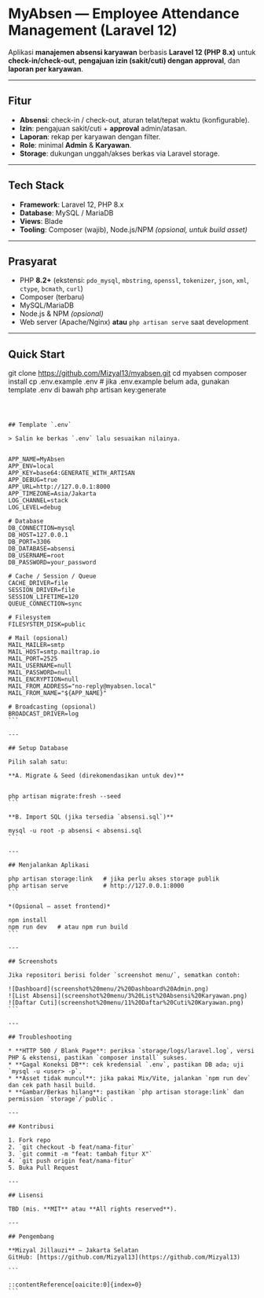 
# MyAbsen — Employee Attendance Management (Laravel 12)

Aplikasi **manajemen absensi karyawan** berbasis **Laravel 12 (PHP 8.x)** untuk **check-in/check-out**, **pengajuan izin (sakit/cuti) dengan approval**, dan **laporan per karyawan**.

---

## Fitur
- **Absensi**: check-in / check-out, aturan telat/tepat waktu (konfigurable).
- **Izin**: pengajuan sakit/cuti + **approval** admin/atasan.
- **Laporan**: rekap per karyawan dengan filter.
- **Role**: minimal **Admin** & **Karyawan**.
- **Storage**: dukungan unggah/akses berkas via Laravel storage.

---

## Tech Stack
- **Framework**: Laravel 12, PHP 8.x
- **Database**: MySQL / MariaDB
- **Views**: Blade
- **Tooling**: Composer (wajib), Node.js/NPM *(opsional, untuk build asset)*

---

## Prasyarat
- PHP **8.2+** (ekstensi: `pdo_mysql`, `mbstring`, `openssl`, `tokenizer`, `json`, `xml`, `ctype`, `bcmath`, `curl`)
- Composer (terbaru)
- MySQL/MariaDB
- Node.js & NPM *(opsional)*
- Web server (Apache/Nginx) **atau** `php artisan serve` saat development

---

## Quick Start

git clone https://github.com/Mizyal13/myabsen.git
cd myabsen
composer install
cp .env.example .env  # jika .env.example belum ada, gunakan template .env di bawah
php artisan key:generate
````



## Template `.env`

> Salin ke berkas `.env` lalu sesuaikan nilainya.


APP_NAME=MyAbsen
APP_ENV=local
APP_KEY=base64:GENERATE_WITH_ARTISAN
APP_DEBUG=true
APP_URL=http://127.0.0.1:8000
APP_TIMEZONE=Asia/Jakarta
LOG_CHANNEL=stack
LOG_LEVEL=debug

# Database
DB_CONNECTION=mysql
DB_HOST=127.0.0.1
DB_PORT=3306
DB_DATABASE=absensi
DB_USERNAME=root
DB_PASSWORD=your_password

# Cache / Session / Queue
CACHE_DRIVER=file
SESSION_DRIVER=file
SESSION_LIFETIME=120
QUEUE_CONNECTION=sync

# Filesystem
FILESYSTEM_DISK=public

# Mail (opsional)
MAIL_MAILER=smtp
MAIL_HOST=smtp.mailtrap.io
MAIL_PORT=2525
MAIL_USERNAME=null
MAIL_PASSWORD=null
MAIL_ENCRYPTION=null
MAIL_FROM_ADDRESS="no-reply@myabsen.local"
MAIL_FROM_NAME="${APP_NAME}"

# Broadcasting (opsional)
BROADCAST_DRIVER=log
```

---

## Setup Database

Pilih salah satu:

**A. Migrate & Seed (direkomendasikan untuk dev)**


php artisan migrate:fresh --seed
```

**B. Import SQL (jika tersedia `absensi.sql`)**

mysql -u root -p absensi < absensi.sql
```

---

## Menjalankan Aplikasi

php artisan storage:link   # jika perlu akses storage publik
php artisan serve          # http://127.0.0.1:8000
```

*(Opsional — asset frontend)*

npm install
npm run dev   # atau npm run build
```

---

## Screenshots

Jika repositori berisi folder `screenshot menu/`, sematkan contoh:

![Dashboard](screenshot%20menu/2%20Dashboard%20Admin.png)
![List Absensi](screenshot%20menu/3%20List%20Absensi%20Karyawan.png)
![Daftar Cuti](screenshot%20menu/11%20Daftar%20Cuti%20Karyawan.png)
```

---

## Troubleshooting

* **HTTP 500 / Blank Page**: periksa `storage/logs/laravel.log`, versi PHP & ekstensi, pastikan `composer install` sukses.
* **Gagal Koneksi DB**: cek kredensial `.env`, pastikan DB ada; uji `mysql -u <user> -p`.
* **Asset tidak muncul**: jika pakai Mix/Vite, jalankan `npm run dev` dan cek path hasil build.
* **Gambar/Berkas hilang**: pastikan `php artisan storage:link` dan permission `storage`/`public`.

---

## Kontribusi

1. Fork repo
2. `git checkout -b feat/nama-fitur`
3. `git commit -m "feat: tambah fitur X"`
4. `git push origin feat/nama-fitur`
5. Buka Pull Request

---

## Lisensi

TBD (mis. **MIT** atau **All rights reserved**).

---

## Pengembang

**Mizyal Jillauzi** — Jakarta Selatan
GitHub: [https://github.com/Mizyal13](https://github.com/Mizyal13)

```

::contentReference[oaicite:0]{index=0}
```
